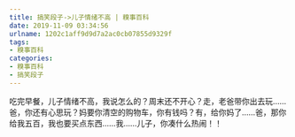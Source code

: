 ```yaml
---
title: 搞笑段子->儿子情绪不高 | 糗事百科
date: 2019-11-09 03:34:56
urlname: 1202c1aff9d9d7a2ac0cb07855d9329f
tags: 
- 糗事百科
categories:
- 糗事百科
- 搞笑段子
---
```

吃完早餐，儿子情绪不高，我说怎么的？周末还不开心？走，老爸带你出去玩……爸，你还有心思玩？妈要你清空的购物车，你有钱吗？有，给你妈了……爸，那你给我五百，我也要买点东西……我……儿子，你凑什么热闹！！


